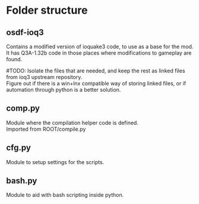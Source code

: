 # Folder structure
## osdf-ioq3
Contains a modified version of ioquake3 code, to use as a base for the mod.  
It has Q3A-1.32b code in those places where modifications to gameplay are found.

#TODO: Isolate the files that are needed, and keep the rest as linked files from ioq3 upstream repository.  
Figure out if there is a win+lnx compatible way of storing linked files, or if automation through python is a better solution.

## comp.py
Module where the compilation helper code is defined.  
Imported from ROOT/compile.py

## cfg.py
Module to setup settings for the scripts.

## bash.py  
Module to aid with bash scripting inside python.
